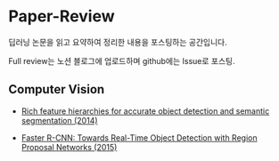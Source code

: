 # Paper-Review
딥러닝 논문을 읽고 요약하여 정리한 내용을 포스팅하는 공간입니다.

Full review는 노션 블로그에 업로드하며 github에는 Issue로 포스팅.



## Computer Vision
* [Rich feature hierarchies for accurate object detection and semantic segmentation (2014)](https://github.com/Yphy/Paper-Review/issues/1)

* [Faster R-CNN: Towards Real-Time Object Detection with Region Proposal Networks (2015)](https://github.com/Yphy/Paper-Review/issues/2)
